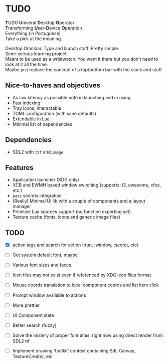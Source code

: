# TUDO
**T**UDO **U**niveral **D**esktop **O**perator  
**T**ransforming **U**ser-**D**evice **O**peration  
Everything (in Portuguese)  
Take a pick at the meaning.  

Desktop Omnibar. Type and launch stuff. Pretty simple.  
Semi-serious learning project.  
Meant to be used as a wristwatch. You want it there but you don't need to look at it all the time.  
Maybe just replace the concept of a top/bottom bar with the clock and stuff  

## Nice-to-haves and objectives
- As low latency as possible both in launching and in using
- Fast indexing
- Tray icons, interactable
- TOML configuration (with sane defaults)
- Extendable in Lua
- Minimal list of dependencies

## Dependencies
- SDL2 with `ttf` and `image`

## Features
- Application launcher (XDG only)
- XCB and EWMH based window switching (supports: i3, awesome, xfce, etc.)
- `pass` secrets integration
- (Really) Minimal UI lib with a couple of components and a layout manager
- Primitive Lua sources support (no function exporting yet)
- Texture cache (fonts, icons and generic image files)

## TODO
- [x] action tags and search for action (:run, :window, :secret, etc)
- [ ] Get system default font, maybe
- [ ] Various font sizes and faces.
- [ ] Icon files may not exist even if referenced by XDG icon files format
- [ ] Mouse coords translation to local component coords and list item click
- [ ] Prompt window available to actions
- [ ] More prettier  
- [ ] UI Component state
- [ ] Better search (fuzzy)
- [ ] Solve the mistery of proper font atlas, right now using direct render from SDL2 ttf
- [ ] Implement drawing 'toolkit' context containing Sdl, Canvas, TextureCreator, etc

